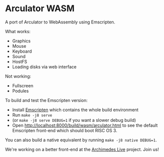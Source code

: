 Arculator WASM
==============

A port of Arculator to WebAssembly using Emscripten.

What works:

* Graphics
* Mouse
* Keyboard
* Sound
* HostFS
* Loading disks via web interface

Not working:

* Fullscreen
* Podules

To build and test the Emscripten version:

* Install [Emscripten](https://emscripten.org/docs/getting_started/downloads.html) which contains the whole build environment
* Run `make -j8 serve`
* (or `make -j8 serve DEBUG=1` if you want a slower debug build)
* Open [http://localhost:8000/build/wasm/arculator.html](http://localhost:8000/build/arculator.html) to see the default Emscripten front-end which should boot RISC OS 3.

You can also build a native equivalent by running `make -j8 native DEBUG=1`.

We're working on a better front-end at the [Archimedes Live](https://github.com/pdjstone/archimedes-live) project. Join us!

